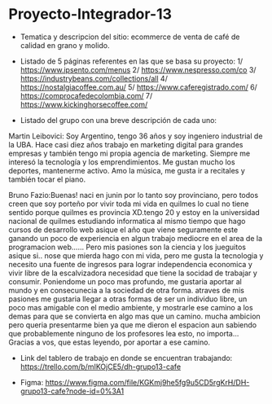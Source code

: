 # Proyecto-Integrador-13

- Tematica y descripcion del sitio: ecommerce de venta de café de calidad en grano y molido.

- Listado de 5 páginas referentes en las que se basa su proyecto:
1/ https://www.ipsento.com/menus
2/ https://www.nespresso.com/co
3/ https://industrybeans.com/collections/all
4/ https://nostalgiacoffee.com.au/
5/ https://www.caferegistrado.com/
6/ https://comprocafedecolombia.com/
7/ https://www.kickinghorsecoffee.com/


- Listado del grupo con una breve descripción de cada uno:

Martin Leibovici: Soy Argentino, tengo 36 años y soy ingeniero industrial de la UBA. Hace casi diez años trabajo en marketing digital para grandes empresas y también tengo mi propia agencia de marketing. Siempre me interesó la tecnología y los emprendimientos. Me gustan mucho los deportes, mantenerme activo. Amo la música, me gusta ir a recitales y también tocar el piano.

Bruno Fazio:Buenas! naci en junin por lo tanto soy provinciano, pero todos creen que soy porteño por vivir toda mi vida en quilmes lo cual no tiene sentido porque quilmes es provincia XD.tengo 20 y estoy en la universidad nacional de quilmes estudiando informatica al mismo tiempo que hago cursos de desarrollo web asique el año que viene seguramente este ganando un poco de experiencia en algun trabajo mediocre en el area de la programacion web...... Pero mis pasiones son la ciencia y los jueguitos asique si.. nose que mierda hago con mi vida, pero me gusta la tecnologia y necesito una fuente de ingresos para lograr independencia economica y vivir libre de la escalvizadora necesidad que tiene la socidad de trabajar y consumir. Poniendome un poco mas profundo, me gustaria aportar al mundo y en consecunecia a la sociedad de otra forma. atraves de mis pasiones me gustaria llegar a otras formas de ser un individuo libre, un poco mas amigable con el medio ambiente, y mostrarle ese camino a los demas para que se convierta en algo mas que un camino. mucha ambicion pero queria presentarme bien ya que me dieron el espacion aun sabiendo que probablemente ninguno de los profesores lea esto, no importa... Gracias a vos, que estas leyendo, por aportar a ese camino.



- Link del tablero de trabajo en donde se encuentran trabajando: https://trello.com/b/mIKOjCE5/dh-grupo13-cafe

- Figma: https://www.figma.com/file/KGKmj9he5fg9u5CD5rgKrH/DH-grupo13-cafe?node-id=0%3A1
